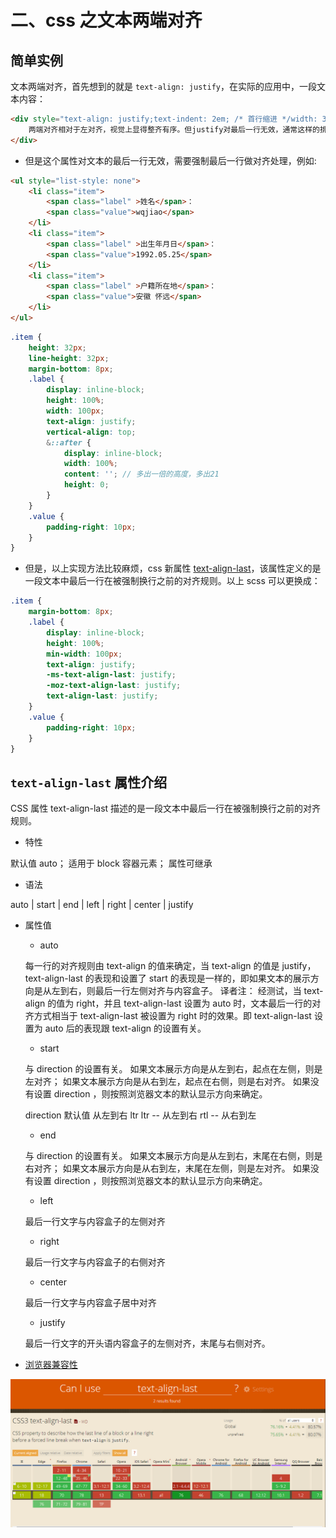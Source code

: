 # 二、css 之文本两端对齐

## 简单实例

文本两端对齐，首先想到的就是 `text-align: justify`，在实际的应用中，一段文本内容：
```html
<div style="text-align: justify;text-indent: 2em; /* 首行缩进 */width: 300px;">
    两端对齐相对于左对齐，视觉上显得整齐有序。但justify对最后一行无效，通常这样的排版对整段文字是极好的，我们并不希望当最后一行只有两个字时也两端对齐，毕竟这是不便于阅读的，那么当我们只有一行文本，但要实现单行文本两端对齐怎么解决
</div>
```

* 但是这个属性对文本的最后一行无效，需要强制最后一行做对齐处理，例如:

```html
<ul style="list-style: none">
    <li class="item">
        <span class="label" >姓名</span>：
        <span class="value">wqjiao</span>
    </li>
    <li class="item">
        <span class="label" >出生年月日</span>：
        <span class="value">1992.05.25</span>
    </li>
    <li class="item">
        <span class="label" >户籍所在地</span>：
        <span class="value">安徽 怀远</span>
    </li>
</ul>
```
```scss
.item {
    height: 32px;
    line-height: 32px;
    margin-bottom: 8px;
    .label {
        display: inline-block;
        height: 100%;
        width: 100px;
        text-align: justify;
        vertical-align: top;
        &::after {
            display: inline-block;
            width: 100%;
            content: ''; // 多出一倍的高度，多出21
            height: 0;
        }
    }
    .value {
        padding-right: 10px;
    }
}
```

* 但是，以上实现方法比较麻烦，css 新属性 [text-align-last](https://developer.mozilla.org/zh-CN/docs/Web/CSS/text-align-last)，该属性定义的是一段文本中最后一行在被强制换行之前的对齐规则。以上 scss 可以更换成：

```scss
.item {
    margin-bottom: 8px;
    .label {
        display: inline-block;
        height: 100%;
        min-width: 100px;
        text-align: justify;
        -ms-text-align-last: justify;
        -moz-text-align-last: justify;
        text-align-last: justify;
    }
    .value {
        padding-right: 10px;
    }
}
```

## `text-align-last` 属性介绍

CSS 属性 text-align-last  描述的是一段文本中最后一行在被强制换行之前的对齐规则。

* 特性

默认值 auto；
适用于 block 容器元素；
属性可继承

* 语法

auto | start | end | left | right | center | justify

* 属性值

    - auto

    每一行的对齐规则由 text-align 的值来确定，当 text-align 的值是 justify，text-align-last 的表现和设置了 start 的表现是一样的，即如果文本的展示方向是从左到右，则最后一行左侧对齐与内容盒子。
    译者注：
    经测试，当 text-align 的值为 right，并且 text-align-last 设置为 auto 时，文本最后一行的对齐方式相当于 text-align-last 被设置为 right 时的效果。即 text-align-last 设置为 auto 后的表现跟 text-align 的设置有关。

    - start
    
    与 direction 的设置有关。
    如果文本展示方向是从左到右，起点在左侧，则是左对齐；
    如果文本展示方向是从右到左，起点在右侧，则是右对齐。
    如果没有设置 direction ，则按照浏览器文本的默认显示方向来确定。

    direction 默认值 从左到右 ltr
        ltr -- 从左到右
        rtl -- 从右到左
    
    - end
    
    与 direction 的设置有关。
    如果文本展示方向是从左到右，末尾在右侧，则是右对齐；
    如果文本展示方向是从右到左，末尾在左侧，则是左对齐。
    如果没有设置 direction ，则按照浏览器文本的默认显示方向来确定。
    
    - left
    
    最后一行文字与内容盒子的左侧对齐
    
    - right
    
    最后一行文字与内容盒子的右侧对齐
    
    - center
    
    最后一行文字与内容盒子居中对齐
    
    - justify

    最后一行文字的开头语内容盒子的左侧对齐，末尾与右侧对齐。

* [浏览器兼容性](https://caniuse.com/#search=text-align-last)

![](https://raw.githubusercontent.com/wqjiao/Points-Issues/master/assets/text-align-last-can-i-use.png)
